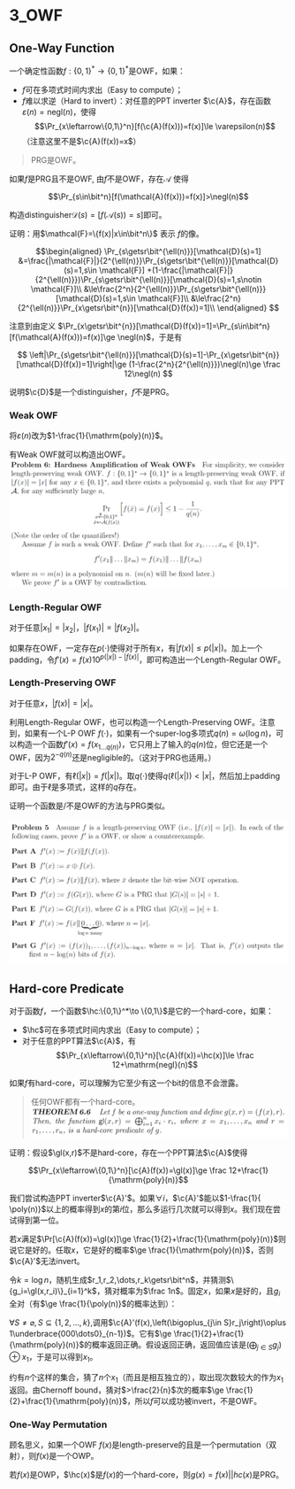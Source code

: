# 3_OWF


$$\newcommand{\c}[1]{\mathcal{#1}}\newcommand{\Gen}{\textsf{Gen}}\newcommand{\Rand}{\textsf{Rand}}\newcommand{\Enc}{\textsf{Enc}}\newcommand{\Dec}{\textsf{Dec}}\newcommand{\Sign}{\textsf{Sign}}\newcommand{\Eval}{\textsf{Eval}}\newcommand{\poly}{\textrm{poly}}\newcommand{\negl}{\textrm{negl}}\newcommand{\bit}{\{0,1\}}\newcommand{\gl}{\textsf{gl}}\newcommand{\hc}{\textsf{hc}}\newcommand{\getsr}{\stackrel{\smash{\$}}\gets}$$

## One-Way Function


一个确定性函数$f:\{0,1\}^*\to \{0,1\}^*$是OWF，如果：

- $f$可在多项式时间内求出（Easy to compute）；
- $f$难以求逆（Hard to invert）：对任意的PPT inverter $\c{A}$，存在函数$\varepsilon(n)=\mathrm{negl}(n)$，使得
$$\Pr_{x\leftarrow\{0,1\}^n}[f(\c{A}(f(x)))=f(x)]\le \varepsilon(n)$$
（注意这里不是$\c{A}(f(x))=x$）

> PRG是OWF。

如果$f$是PRG且不是OWF, 由$f$不是OWF，存在$\mathcal{A}$ 使得

$$\Pr_{s\in\bit^n}[f(\mathcal{A}(f(x)))=f(x)]>\negl(n)$$

构造distinguisher$\mathcal{D}(s)=[f(\mathcal{A}(s))=s]$即可。

证明：用$\mathcal{F}=\{f(x)|x\in\bit^n\}$ 表示 $f$的像。

$$\begin{aligned}
	\Pr_{s\getsr\bit^{\ell(n)}}[\mathcal{D}(s)=1]
	&=\frac{|\mathcal{F}|}{2^{\ell(n)}}\Pr_{s\getsr\bit^{\ell(n)}}[\mathcal{D}(s)=1,s\in \mathcal{F}]
	+(1-\frac{|\mathcal{F}|}{2^{\ell(n)}})\Pr_{s\getsr\bit^{\ell(n)}}[\mathcal{D}(s)=1,s\notin \mathcal{F}]\\
	&\le\frac{2^n}{2^{\ell(n)}}\Pr_{s\getsr\bit^{\ell(n)}}[\mathcal{D}(s)=1,s\in \mathcal{F}]\\
	&\le\frac{2^n}{2^{\ell(n)}}\Pr_{x\getsr\bit^{n}}[\mathcal{D}(f(x))=1]\\
\end{aligned}
$$

注意到由定义 $\Pr_{x\getsr\bit^{n}}[\mathcal{D}(f(x))=1]=\Pr_{s\in\bit^n}[f(\mathcal{A}(f(x)))=f(x)]\ge \negl(n)$，于是有

$$
\left|\Pr_{s\getsr\bit^{\ell(n)}}[\mathcal{D}(s)=1]-\Pr_{x\getsr\bit^{n}}[\mathcal{D}(f(x))=1]\right|\ge (1-\frac{2^n}{2^{\ell(n)}})\negl(n)\ge \frac 12\negl(n)
$$

说明$\c{D}$是一个distinguisher，$f$不是PRG。
			

### Weak OWF

将$\varepsilon(n)$改为$1-\frac{1}{\mathrm{poly}(n)}$。

有Weak OWF就可以构造出OWF。![](vx_images/149803122227261.png)

### Length-Regular OWF

对于任意$|x_1|=|x_2|$，$|f(x_1)|=|f(x_2)|$。

如果存在OWF，一定存在$p(\cdot)$使得对于所有$x$，有$|f(x)|\le p(|x|)$。加上一个padding，令$f'(x)=f(x)10^{p(|x|)-|f(x)|}$，即可构造出一个Length-Regular OWF。

### Length-Preserving OWF

对于任意$x$，$|f(x)|=|x|$。

利用Length-Regular OWF，也可以构造一个Length-Preserving OWF。注意到，如果有一个L-P OWF $f(\cdot)$，如果有一个super-log多项式$q(n)=\omega(\log n)$，可以构造一个函数$f'(x)=f(x_{1\dots q(n)})$，它只用上了输入的$q(n)$位，但它还是一个OWF，因为$2^{-q(n)}$还是negligible的。（这对于PRG也适用。）

对于L-P OWF，有$\ell(|x|)=f(|x|)$。取$q(\cdot)$使得$q(\ell(|x|))<|x|$，然后加上padding即可。由于$\ell$是多项式，这样的$q$存在。



证明一个函数是/不是OWF的方法与PRG类似。

![](vx_images/281942622239394.png)

## Hard-core Predicate

对于函数$f$，一个函数$\hc:\{0,1\}^*\to \{0,1\}$是它的一个hard-core，如果：

- $\hc$可在多项式时间内求出（Easy to compute）；
- 对于任意的PPT算法$\c{A}$，有
$$\Pr_{x\leftarrow\{0,1\}^n}[\c{A}(f(x))=\hc(x)]\le \frac 12+\mathrm{negl}(n)$$

如果$f$有hard-core，可以理解为它至少有这一个bit的信息不会泄露。

> 任何OWF都有一个hard-core。
![](vx_images/325753922220968.png)

证明：假设$\gl(x,r)$不是hard-core，存在一个PPT算法$\c{A}$使得

$$\Pr_{x\leftarrow\{0,1\}^n}[\c{A}(f(x))=\gl(x)]\ge \frac 12+\frac{1}{\mathrm{poly}(n)}$$

我们尝试构造PPT inverter$\c{A}'$。如果$\forall i$，$\c{A}'$能以$1-\frac{1}{ \poly(n)}$以上的概率得到$x$的第$i$位，那么多运行几次就可以得到$x$。我们现在尝试得到第一位。

若$x$满足$\Pr[\c{A}(f(x))=\gl(x)]\ge \frac{1}{2}+\frac{1}{\mathrm{poly}(n)}$则说它是好的。任取$x$，它是好的概率$\ge \frac{1}{\mathrm{poly}(n)}$，否则$\c{A}'$无法invert。

令$k=\log n$，随机生成$r_1,r_2,\dots,r_k\getsr\bit^n$，并猜测$\{g_i=\gl(x,r_i)\}_{i=1}^k$，猜对概率为$\frac 1n$。固定$x$，如果$x$是好的，且$g_i$全对（有$\ge \frac{1}{\poly(n)}$的概率达到）：

$\forall S\ne \varnothing,S\subseteq\{1,2,\dots,k\},$调用$\c{A}'(f(x),\left(\bigoplus_{j\in S}r_j\right)\oplus 1\underbrace{000\dots0}_{n-1})$。它有$\ge \frac{1}{2}+\frac{1}{\mathrm{poly}(n)}$的概率返回正确。假设返回正确，返回值应该是$\left(\bigoplus_{j\in S}g_j\right)\oplus x_1$，于是可以得到$x_1$。

约有$n$个这样的集合，猜了$n$个$x_1$（而且是相互独立的），取出现次数较大的作为$x_1$返回。由Chernoff bound，猜对$>\frac{2}{n}$次的概率$\ge \frac{1}{2}+\frac{1}{\mathrm{poly}(n)}$，所以$f$可以成功被invert，不是OWF。

### One-Way Permutation

顾名思义，如果一个OWF $f(x)$是length-preserve的且是一个permutation（双射），则$f(x)$是一个OWP。

若$f(x)$是OWP，$\hc(x)$是$f(x)$的一个hard-core，则$g(x)=f(x)||hc(x)$是PRG。